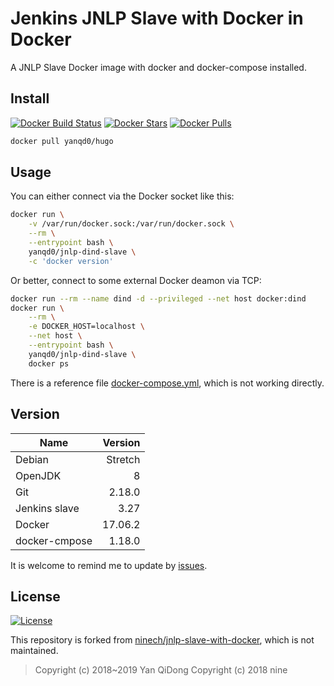 # Jenkins JNLP Slave with Docker in Docker

A JNLP Slave Docker image with docker and docker-compose installed.

## Install

[![Docker Build Status](https://img.shields.io/docker/build/yanqd0/jnlp-dind-slave.svg)](https://hub.docker.com/r/yanqd0/jnlp-dind-slave/builds/)
[![Docker Stars](https://img.shields.io/docker/stars/yanqd0/jnlp-dind-slave.svg)](https://hub.docker.com/r/yanqd0/jnlp-dind-slave/)
[![Docker Pulls](https://img.shields.io/docker/pulls/yanqd0/jnlp-dind-slave.svg)](https://hub.docker.com/r/yanqd0/jnlp-dind-slave/)

```sh
docker pull yanqd0/hugo
```

## Usage

You can either connect via the Docker socket like this:

```sh
docker run \
    -v /var/run/docker.sock:/var/run/docker.sock \
    --rm \
    --entrypoint bash \
    yanqd0/jnlp-dind-slave \
    -c 'docker version'
```

Or better, connect to some external Docker deamon via TCP:

```sh
docker run --rm --name dind -d --privileged --net host docker:dind
docker run \
    --rm \
    -e DOCKER_HOST=localhost \
    --net host \
    --entrypoint bash \
    yanqd0/jnlp-dind-slave \
    docker ps
```

There is a reference file [docker-compose.yml](docker-compose.yml),
which is not working directly.

## Version

| Name          | Version |
| ----          | ------: |
| Debian        | Stretch |
| OpenJDK       | 8       |
| Git           | 2.18.0  |
| Jenkins slave | 3.27    |
| Docker        | 17.06.2 |
| docker-cmpose | 1.18.0  |

It is welcome to remind me to update by [issues].

[issues]:https://github.com/yanqd0/jnlp-dind-slave/issues/new

## License

[![License](https://img.shields.io/github/license/yanqd0/jnlp-dind-slave.svg)](https://github.com/yanqd0/jnlp-dind-slave/blob/master/LICENSE)

This repository is forked from [ninech/jnlp-slave-with-docker], which is not maintained.

> Copyright (c) 2018~2019 Yan QiDong
> Copyright (c) 2018 nine

[ninech/jnlp-slave-with-docker]:https://github.com/ninech/jnlp-slave-with-docker
